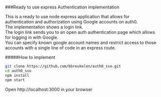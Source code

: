 ###Ready to use express Authentication implementation

This is a ready to use node express application that allows for authentication and authorization using Google accounts on auth0.  
The implementation shows a login link.  
The login link sends you to an open auth authentication page which allows for logging in with Google.  
You can specify known google account names and restrict access to those accounts with a single line of code in an express route.  
   
#####How to implement  
```bash
git clone https://github.com/bbreukelen/auth0_sso.git
cd auth0_sso
npm install
npm start
```

Open http://localhost:3000 in your browser


